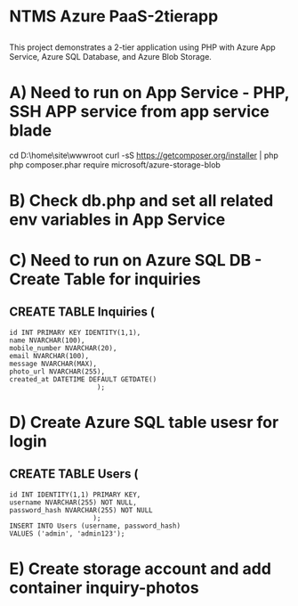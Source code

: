 # NTMS Azure PaaS-2tierapp 
## 
This project demonstrates a 2-tier application using PHP with Azure App Service, Azure SQL Database, and Azure Blob Storage.
# A) Need to run on App Service - PHP, SSH APP service from app service blade
cd D:\home\site\wwwroot
curl -sS https://getcomposer.org/installer | php
php composer.phar require microsoft/azure-storage-blob

# B) Check db.php and set all related env variables in App Service


# C) Need to run on Azure SQL DB - Create Table for inquiries
## CREATE TABLE Inquiries (
    id INT PRIMARY KEY IDENTITY(1,1),
    name NVARCHAR(100),
    mobile_number NVARCHAR(20),
    email NVARCHAR(100),
    message NVARCHAR(MAX),
    photo_url NVARCHAR(255),
    created_at DATETIME DEFAULT GETDATE()
                          );

# D) Create Azure SQL table usesr for login
   ## CREATE TABLE Users (
    id INT IDENTITY(1,1) PRIMARY KEY,
    username NVARCHAR(255) NOT NULL,
    password_hash NVARCHAR(255) NOT NULL
                         );
    INSERT INTO Users (username, password_hash) 
    VALUES ('admin', 'admin123');

# E) Create storage account and add container inquiry-photos

